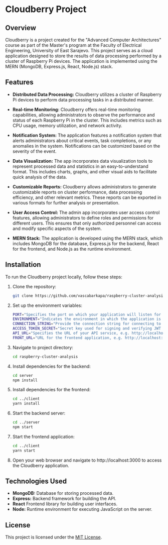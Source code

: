 # Cloudberry Project

## Overview

Cloudberry is a project created for the "Advanced Computer Architectures" course as part of the Master's program at the Faculty of Electrical Engineering, University of East Sarajevo. This project serves as a cloud application designed to store the results of data processing performed by a cluster of Raspberry Pi devices. The application is implemented using the MERN (MongoDB, Express.js, React, Node.js) stack.

## Features

- **Distributed Data Processing:** Cloudberry utilizes a cluster of Raspberry Pi devices to perform data processing tasks in a distributed manner.

- **Real-time Monitoring:** Cloudberry offers real-time monitoring capabilities, allowing administrators to observe the performance and status of each Raspberry Pi in the cluster. This includes metrics such as CPU usage, memory utilization, and network activity.

- **Notification System:** The application features a notification system that alerts administrators about critical events, task completions, or any anomalies in the system. Notifications can be customized based on the severity of the event.

- **Data Visualization:** The app incorporates data visualization tools to represent processed data and statistics in an easy-to-understand format. This includes charts, graphs, and other visual aids to facilitate quick analysis of the data.

- **Customizable Reports:** Cloudberry allows administrators to generate customizable reports on cluster performance, data processing efficiency, and other relevant metrics. These reports can be exported in various formats for further analysis or presentation.

- **User Access Control:** The admin app incorporates user access control features, allowing administrators to define roles and permissions for different users. This ensures that only authorized personnel can access and modify specific aspects of the system.

- **MERN Stack:** The application is developed using the MERN stack, which includes MongoDB for the database, Express.js for the backend, React for the frontend, and Node.js as the runtime environment.

## Installation

To run the Cloudberry project locally, follow these steps:

1. Clone the repository:
    ```bash
    git clone https://github.com/vascabarkapa/raspberry-cluster-analysis.git
2. Set up the environment variables:
    ```bash
    PORT="Specifies the port on which your application will listen for HTTP requests"
    ENVIRONMENT="Indicates the environment in which the application is running"
    CONNECTION_STRING="Provide the connection string for connecting to your MongoDB database"
    ACCESS_TOKEN_SECRET="Secret key used for signing and verifying JWT (JSON Web Token) tokens"
    API_URL="Specifies the URL of your API service, e.g. http://localhost:5001/api"
    FRONT_URL="URL for the frontend application, e.g. http://localhost:3000"
3. Navigate to project directory:
    ```bash
    cd raspberry-cluster-analysis
4. Install dependencies for the backend:
    ```bash
    cd server
    npm install
5. Install dependencies for the frontend:
    ```bash
    cd ../client
    yarn install
6. Start the backend server:
    ```bash
    cd ../server
    npm start
7. Start the frontend application:
    ```bash
    cd ../client
    yarn start
8. Open your web browser and navigate to http://localhost:3000 to access the Cloudberry application.

## Technologies Used
- **MongoDB:** Database for storing processed data.
- **Express:** Backend framework for building the API.
- **React** Frontend library for building user interfaces.
- **Node:** Runtime environment for executing JavaScript on the server.

## License

This project is licensed under the [MIT License](LICENSE).
